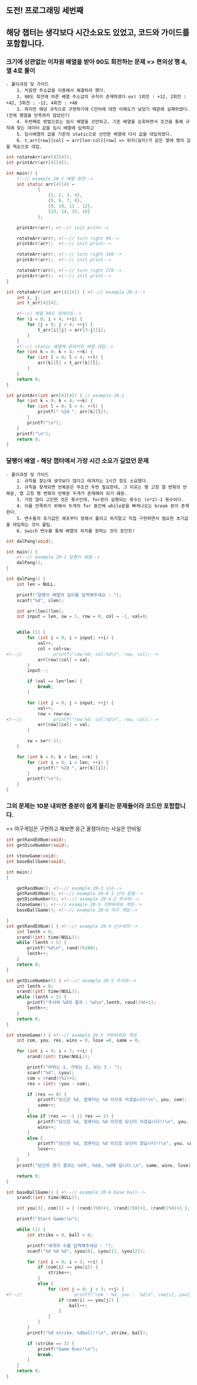 <meta charset="utf-8">

## 도전! 프로그래밍 세번째

## 해당 챕터는 생각보다 시간소요도 있었고, 코드와 가이드를 포함합니다.

### 크기에 상관없는 이차원 배열을 받아 90도 회전하는 문제 => 편의상 행 4, 열 4로 풀이
    - 풀이과정 및 가이드
        1. 처음엔 주소값을 이용해서 해결하려 했다.
        2. 90도 회전에 따른 배열 주소값의 규칙이 존재하였다 ex) 1회전 : +12, 2회전 : +42, 3회전 : -12, 4회전 : +48
        3. 하지만 해당 규칙으로 구현하기에 C언어에 대한 이해도가 낮았기 때문에 실패하였다.(전체 행열을 만족하지 않았던?)
        4. 두번째로 방법으로는 임시 배열을 선언하고, 기존 배열을 순회하면서 조건을 통해 규칙에 맞는 데이터 값을 임시 배열에 입력하고
        5. 임시배열의 값을 기존의 static으로 선언한 배열에 다시 값을 대입하였다.
        6. t_arr[row][col] = arr[len-col][row] => 위치(길이)가 같은 열에 행의 값을 역순으로 대입.
```c
int rotateArr(arr[4][4]);
int printArr(arr[4][4]);

int main() {
    !--// example 20-1 배열 회전-->
    int static arr[4][4] =
            {
                {1, 2, 3, 4},
                {5, 6, 7, 8},
                {9, 10, 11 , 12},
                {13, 14, 15, 16}
            };

    printArr(arr); <!--// init print-->

    rotateArr(arr); <!--// turn right 90-->
    printArr(arr);  <!--// init print-->

    rotateArr(arr); <!--// turn right 180-->
    printArr(arr);  <!--// init print-->

    rotateArr(arr); <!--// turn right 270-->
    printArr(arr);  <!--// init print-->
}

int rotateArr(int arr[4][4]) { <!--// example 20-1-->
    int i, j;
    int t_arr[4][4];

    <!--// 배열 90도 로테이트-->
    for (i = 0; i < 4; ++i) {
        for (j = 0; j < 4; ++j) {
            t_arr[i][j] = arr[3-j][i];
        }
    }
    <!--// static 배열에 로테이트 배열 대입-->
    for (int k = 0; k < 4; ++k) {
        for (int l = 0; l < 4; ++l) {
            arr[k][l] = t_arr[k][l];
        }
    }
    return 0;
}

int printArr(int arr[4][4]) { // example 20-1
    for (int k = 0; k < 4; ++k) {
        for (int l = 0; l < 4; ++l) {
            printf(" %2d ", arr[k][l]);
        }
        printf("\n");
    }
    printf("\n");
    return 0;
}
```

### 달팽이 배열 - 해당 챕터에서 가장 시간 소요가 길었던 문제
    - 풀이과정 및 가이드
        1. 규칙을 찾는데 생각보다 많다고 여겨지는 1시간 정도 소요했다.
        2. 규칙을 찾게되면 반복문은 무조건 두번 필요한데, 그 이유는 행 고정 열 변화의 반복문, 열 고정 행 변화의 반복문 두개가 존재해야 되기 떄문.
        3. 가장 많이 고민한 것은 횟수인데, for문이 실행되는 횟수는 (n*2)-1 횟수이다.
        4. 이를 만족하기 위해서 두개의 for 중간에 while문을 빠져나오는 break 문이 존재한다.
        5. 변수들의 초기값은 애초부터 정해서 풀려고 하지말고 직접 구현하면서 필요한 초기값을 대입하는 것이 꿀팁.
        6. swich 변수를 통해 배열의 위치를 정하는 것이 포인트!

```c
int dalPang(void);

int main() {
    <!--// example 20-2 달팽이 배열-->
    dalPang();
}

int dalPang() {
    int len = NULL;

    printf("달팽이 배열의 길이를 입력해주세요 : ");
    scanf("%d", &len);

    int arr[len][len];
    int input = len, sw = 1, row = 0, col = -1, val=0;


    while (1) {
        for (int i = 0; i < input; ++i) {
            val++;
            col = col+sw;
<!--//            printf("row:%d, col:%d\n", row, col);-->
            arr[row][col] = val;
        }
        input--;

        if (val == len*len) {
            break;
        }

        for (int j = 0; j < input; ++j) {
            val++;
            row = row+sw;
<!--//            printf("row:%d, col:%d\n", row, col);-->
            arr[row][col] = val;
        }

        sw = sw*(-1);
    }

    for (int k = 0; k < len; ++k) {
        for (int i = 0; i < len; ++i) {
            printf(" %2d ", arr[k][i]);
        }
        printf("\n");
    }
}
```

### 그외 문제는 10분 내외면 충분이 쉽게 풀리는 문제들이라 코드만 포함합니다.
=> 야구게임은 구현하고 해보면 응근 꿀잼이라는 사실은 안비밀
```c
int getRandEXNum(void);
int getDiceNumber(void);

int stoneGame(void);
int baseBallGame(void);

int main()
{

    getRandNum(); <!--// example 20-3 난수-->
    getRandEXNum(); <!--// example 20-4-1 난수 응용-->
    getDiceNumber(); <!--// example 20-4-2 주사위-->
    stoneGame(); <!--// example 20-5 가위바위보 게임-->
    baseBallGame(); <!--// example 20-6 야구 게임-->

}
int getRandEXNum() { <!--// example 20-4 난수씨앗-->
    int lenth = 0;
    srand((int) time(NULL));
    while (lenth < 5) {
        printf("%d\n", rand()%100);
        lenth++;
    }
    return 0;
}

int getDiceNumber() { <!--// example 20-5 주사위-->
    int lenth = 0;
    srand((int) time(NULL));
    while (lenth < 2) {
        printf("주사위 %d의 결과 : %d\n",lenth, rand()%6+1);
        lenth++;
    }
    return 0;
}

int stoneGame() { <!--// example 20-5 가위바위보 게임
    int com, you, res, wins = 0, lose =0, same = 0;

    for (int i = 0; i < 7; ++i) {
        srand((int) time(NULL));

        printf("바위는 1, 가위는 2, 보는 3 : ");
        scanf("%d", &you);
        com = (rand()%2)+1;
        res = (int) (you - com);

        if (res == 0) {
            printf("당신은 %d, 컴퓨터는 %d 이므로 비겼습니다!\n", you, com);
            same++;
        }
        else if (res == -1 || res == 2) {
            printf("당신은 %d, 컴퓨터는 %d 이므로 당신이 이겼습니다!!\n", you, com);
            wins++;
        }
        else {
            printf("당신은 %d, 컴퓨터는 %d 이므로 당신이 졌습니다!!\n", you, com);
            lose++;
        }
    }
    printf("당신의 경기 결과는 %d무, %d승, %d패 입니다.\n", same, wins, lose);

    return 0;
}

int baseBallGame() { <!--// example 20-6 base ball-->
    srand((int) time(NULL));

    int you[3], com[3] = { (rand()%9)+1, (rand()%9)+1, (rand()%9)+1 };

    printf("Start Game!\n");

    while (1) {
        int strike = 0, ball = 0;

        printf("세개의 수를 입력해주세요 : ");
        scanf("%d %d %d", &you[0], &you[1], &you[2]);

        for (int i = 0; i < 3; ++i) {
            if (com[i] == you[i]) {
                strike++;
            }
            else {
                for (int j = 0; j < 3; ++j) {
<!--//                    printf("com : %d, you :  %d\n", com[i], you[j]); -->
                    if (com[i] == you[j]) {
                        ball++;
                    }
                }
            }
        }
        printf("%d strike, %dball!!\n", strike, ball);

        if (strike == 3) {
            printf("Game Over!\n");
            break;
        }
    }
    return 0;
}
```